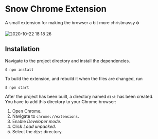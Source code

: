 # Snow Chrome Extension

A small extension for making the browser a bit more christmassy ❄️

![2020-10-22 18 18 26](https://user-images.githubusercontent.com/31168035/96901117-21845200-1493-11eb-8af8-32972b1efe04.gif)

## Installation

Navigate to the project directory and install the dependencies.

```
$ npm install
```

To build the extension, and rebuild it when the files are changed, run

```
$ npm start
```

After the project has been built, a directory named `dist` has been created. You have to add this directory to your Chrome browser:

1. Open Chrome.
2. Navigate to `chrome://extensions`.
3. Enable _Developer mode_.
4. Click _Load unpacked_.
5. Select the `dist` directory.
